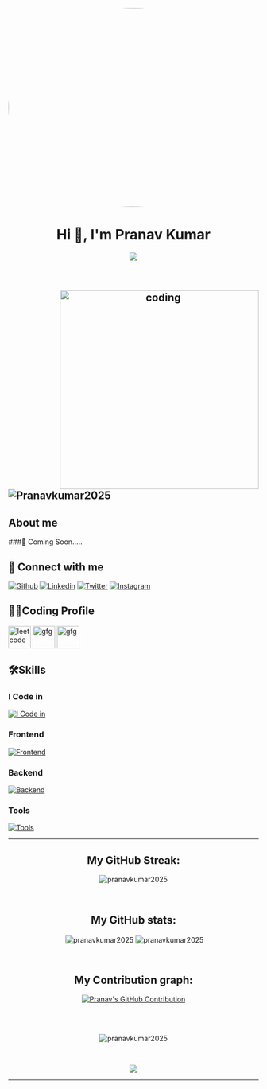 <!--![logo](https://www.livehome3d.com/assets/img/articles/ai-in-interior-design/robot-artificial-intelligence.jpg)  -->
<p align="center"> 
  <a href="https://images.squarespace-cdn.com/content/v1/5eac45f88da144413f9b5763/c0036b91-e7f9-438c-825c-8976a7434750/dennis-lindsay-nephilim-end-times-strategy-artificial-intelligences-role-in-the-last-days.jpg">
    <img src="https://images.squarespace-cdn.com/content/v1/5eac45f88da144413f9b5763/c0036b91-e7f9-438c-825c-8976a7434750/dennis-lindsay-nephilim-end-times-strategy-artificial-intelligences-role-in-the-last-days.jpg" width="800" height="400" style="border-radius: 50%;">
  </a>
</p>




<!-- # I'm [Pranav Kumar](https://github.com/Pranavkumar2025)--> 
<h1 align="center">Hi 👋, I'm Pranav Kumar</h1>      
 
<!-- ## [![Typing SVG](https://readme-typing-svg.demolab.com?font=Fira+Code&pause=1000&width=435&lines=I'm+Full+Stack+Web+Developer;)](https://git.io/typing-svg)-->  
<p align="center"> 
  <a href="https://github.com/DenverCoder1/readme-typing-svg">
    <img src="https://readme-typing-svg.herokuapp.com/?lines=A%20Full-stack%20web%20developer%2C;%20Enthusiast%20In%20Machine%20Learning%2C;Always%20learning%20new%20things.&font=Fira%20Code&center=true&width=440&height=45&color=D93A7C&vCenter=true&size=24">
  </a>
</p>

<br>

<h2 align="center">
<img align="right" alt = "coding" width="400" src = "https://user-images.githubusercontent.com/55389276/140866485-8fb1c876-9a8f-4d6a-98dc-08c4981eaf70.gif">
<!--<img src="https://komarev.com/ghpvc/?username=pranavkumar2025&label=Profile%20views&color=0e75b6&style=flat" align="center" /> -->
<p align="left"> <img src="https://komarev.com/ghpvc/?username=Pranavkumar2025&label=Profile%20views&color=0e75b6&style=flat" alt="Pranavkumar2025" /> </p>
</h2>


## About me
###🎯 Coming Soon.....
<br>


## 🚀 Connect with me
[![Github](https://skillicons.dev/icons?i=github)](https://github.com/Pranavkumar2025)
[![Linkedin](https://skillicons.dev/icons?i=linkedin)](https://www.linkedin.com/in/pranav-kumar-27723a295/)
[![Twitter](https://skillicons.dev/icons?i=twitter)](https://twitter.com/Pranav_kumar019)
[![Instagram](https://skillicons.dev/icons?i=instagram)](https://www.instagram.com/pranav_kumar519/)

## 👨‍💻Coding Profile

<a href="https://leetcode.com/Pranav_Kumar2025/" target="blank"><img align="center" src="https://firebasestorage.googleapis.com/v0/b/storage-2a9f1.appspot.com/o/github-readme-img%2F6.svg?alt=media&token=2e74ad55-57f2-40aa-adff-c46ea7a8b4c5" alt="leetcode" height="45" width="45" /></a>
<a href="https://www.codingninjas.com/studio/profile/8fcc2657-f722-4faa-87bd-82d2f23b7613" target="blank"><img align="center" src="https://coursereport-s3-production.global.ssl.fastly.net/uploads/school/logo/1323/original/Coding_Ninjas_logo.jpeg" alt="gfg" height="45" width="45" /></a>
<a href="https://auth.geeksforgeeks.org/user/pranavkumar2025" target="blank"><img align="center" src="https://firebasestorage.googleapis.com/v0/b/storage-2a9f1.appspot.com/o/github-readme-img%2F5.svg?alt=media&token=dcf0a6d1-d72b-4716-b119-5db5e169480c" alt="gfg" height="45" width="45" /></a>


## 🛠️Skills
### I Code in

[![I Code in](https://skillicons.dev/icons?i=c,cpp,python,js,java,r)](https://github.com/Pranavkumar2025)

<!-- ### Web Development
[![Frontend](https://skillicons.dev/icons?i=html,css,js,nodejs,express,mongo)]() -->

### Frontend
[![Frontend](https://skillicons.dev/icons?i=html,css,bootstrap,js,react,figma,tailwind)](https://github.com/Pranavkumar2025)

### Backend
[![Backend](https://skillicons.dev/icons?i=nodejs,express,mongo,mysql)](https://github.com/Pranavkumar2025)

### Tools
[![Tools](https://skillicons.dev/icons?i=git,github,linux,vscode)](https://github.com/Pranavkumar2025)

<hr>


<h2 align="center"> My GitHub Streak:</h2>
<p align="center"><img align="center" src="https://github-readme-streak-stats.herokuapp.com/?user=pranavkumar2025&theme=radical" alt="pranavkumar2025" /></p><br/>
<!-- //algolia  -->
<h2 align="center"> My GitHub stats:</h2>
<p align="center" >&nbsp;<img align="center" src="https://github-readme-stats.vercel.app/api?username=pranavkumar2025&show_icons=true&locale=en&theme=radical" alt="pranavkumar2025" />
<img align="center" margin="0.5rem" src="https://github-readme-stats.vercel.app/api/top-langs?username=pranavkumar2025&langs_count=12&show_icons=true&locale=en&layout=compact&theme=radical" alt="pranavkumar2025" /></p>

<br/>
<h2 align="center"> My Contribution graph:</h2>
<p align="center">
  <a href="https://github.com/Pranavkumar2025">
    <img src="https://github-profile-summary-cards.vercel.app/api/cards/profile-details?username=pranavkumar2025&theme=radical" alt="Pranav's GitHub Contribution"/>
  </a>
</p>

<br/> <br/>
<p align="center"> <a><img src="https://github-profile-trophy.vercel.app/?username=pranavkumar2025&column=6&margin-w=10&margin-h=10&theme=radical" alt="pranavkumar2025" /></a> </p>
<br/>

<p align="center">
  <a href="https://github.com/DenverCoder1/readme-typing-svg"><img src="https://readme-typing-svg.herokuapp.com/?lines=See%20you%20next%20time🤗.&font=Fira%20Code&center=true&width=440&height=45&color=D93A7C&vCenter=true&size=24"></a>
</p>
<hr/>







<!--## 📊Github Stats-->

<!--<p><img align="left" src="https://github-readme-stats.vercel.app/api/top-langs?username=pranavkumar2025&langs_count=10&show_icons=true&locale=en&theme=radical" alt="pranavkumar2025" /></p>

<p>&nbsp;<img align="center" src="https://github-readme-stats.vercel.app/api?username=pranavkumar2025&show_icons=true&locale=en&theme=radical" alt="pranavkumar2025" /></p>
 
<p>&nbsp;<img align="center" src="https://github-readme-streak-stats.herokuapp.com/?user=pranavkumar2025&theme=radical" alt="pranavkumar2025" /></p>-->


<!-- <p><img align="left" src="https://github-readme-stats.vercel.app/api/top-langs?username=pranavkumar2025&langs_count=10&show_icons=true&locale=en&theme=radical&hide_border=false&include_all_commits=true&count_private=true&layout=compact" alt="pranavkumar2025" /></p>

<p>&nbsp;<img align="center" src="https://github-readme-stats.vercel.app/api?username=pranavkumar2025&show_icons=true&locale=en&theme=radical" alt="pranavkumar2025" /></p>
 
<p>&nbsp;<img align="center" src="https://github-readme-streak-stats.herokuapp.com/?user=pranavkumar2025&theme=radical" alt="pranavkumar2025" /></p> -->


